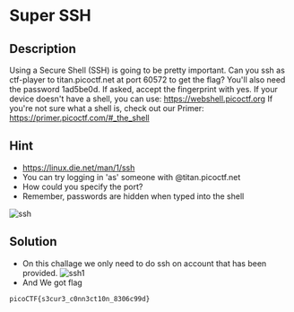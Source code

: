 # **Super SSH**
## **Description**
Using a Secure Shell (SSH) is going to be pretty important. 
Can you ssh as ctf-player to titan.picoctf.net at port 60572 to get the flag?
You'll also need the password 1ad5be0d. If asked, accept the fingerprint with yes.
If your device doesn't have a shell, you can use: https://webshell.picoctf.org
If you're not sure what a shell is, check out our Primer: https://primer.picoctf.com/#_the_shell
## **Hint**
- https://linux.die.net/man/1/ssh
- You can try logging in 'as' someone with <user>@titan.picoctf.net
- How could you specify the port?
- Remember, passwords are hidden when typed into the shell
  
![ssh](./images/Super%20SSH.PNG)
## **Solution**
- On this challage we only need to do ssh on account that has been provided.
![ssh1](./images/ssh1.PNG)
- And We got flag
```
picoCTF{s3cur3_c0nn3ct10n_8306c99d}
```

